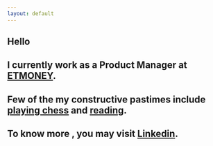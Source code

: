 ```yaml
---
layout: default
---
```


## Hello
## I currently work as a Product Manager at [ETMONEY](https://www.etmoney.com).
## Few of the my constructive pastimes include [playing chess](https://www.chess.com/member/gameofwits) and [reading](https://www.goodreads.com/gaurav_shroff).
## To know more , you may visit [Linkedin](https://www.linkedin.com/in/gaurav-shroff-57869246).
 
